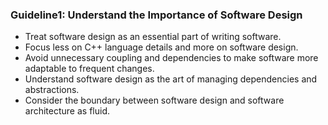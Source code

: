 ### Guideline1: Understand the Importance of Software Design
+ Treat software design as an essential part of writing software.
+ Focus less on C++ language details and more on software design.
+ Avoid unnecessary coupling and dependencies to make software more adaptable to frequent changes.
+ Understand software design as the art of managing dependencies and abstractions.
+ Consider the boundary between software design and software architecture as fluid.